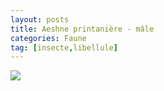 ```yaml
---
layout: posts
title: Aeshne printanière - mâle
categories: Faune
tag: [insecte,libellule]
---
```

<img src="/faune_flore_meyrin/images/IMG_8689a.jpg" />

